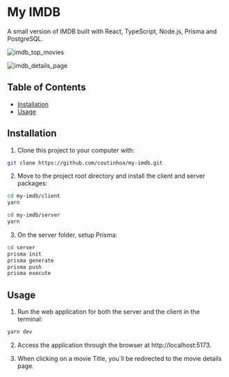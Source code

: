 # My IMDB
A small version of IMDB built with React, TypeScript, Node.js, Prisma and PostgreSQL.

![imdb_top_movies](https://user-images.githubusercontent.com/104270514/188314689-cdda48de-b754-467c-9564-023f5c253954.jpg)

![imdb_details_page](https://user-images.githubusercontent.com/104270514/188314686-c990616f-59f7-4241-8b04-7622685f79fa.jpg)

## Table of Contents

- [Installation](#installation)
- [Usage](#usage)

## Installation

1. Clone this project to your computer with:

```sh
git clone https://github.com/coutinhoa/my-imdb.git
```

2. Move to the project root directory and install the client and server packages:

```sh
cd my-imdb/client
yarn
```

```sh
cd my-imdb/server
yarn
```

3. On the server folder, setup Prisma:

```sh
cd server
prisma init
prisma generate
prisma push
prisma execute

```

## Usage

1. Run the web application for both the server and the client in the terminal:

```sh
yarn dev
```

2. Access the application through the browser at http://localhost:5173.

3. When clicking on a movie Title, you`ll be redirected to the movie details page.
